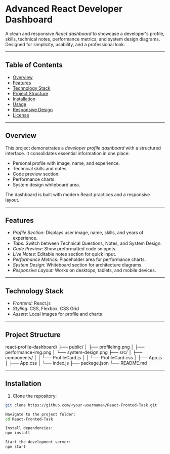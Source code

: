 # Advanced React Developer Dashboard

A clean and responsive *React dashboard* to showcase a developer's profile, skills, technical notes, performance metrics, and system design diagrams. Designed for simplicity, usability, and a professional look.

---

## Table of Contents
- [Overview](#overview)
- [Features](#features)
- [Technology Stack](#technology-stack)
- [Project Structure](#project-structure)
- [Installation](#installation)
- [Usage](#usage)
- [Responsive Design](#responsive-design)
- [License](#license)

---

## Overview
This project demonstrates a *developer profile dashboard* with a structured interface. It consolidates essential information in one place:

- Personal profile with image, name, and experience.
- Technical skills and notes.
- Code preview section.
- Performance charts.
- System design whiteboard area.

The dashboard is built with modern React practices and a responsive layout.

---

## Features
- *Profile Section:* Displays user image, name, skills, and years of experience.
- *Tabs:* Switch between Technical Questions, Notes, and System Design.
- *Code Preview:* Show preformatted code snippets.
- *Live Notes:* Editable notes section for quick input.
- *Performance Metrics:* Placeholder area for performance charts.
- *System Design:* Whiteboard section for architecture diagrams.
- *Responsive Layout:* Works on desktops, tablets, and mobile devices.

---

## Technology Stack
- *Frontend:* React.js  
- *Styling:* CSS, Flexbox, CSS Grid  
- *Assets:* Local images for profile and charts  

---

## Project Structure
react-profile-dashboard/
├── public/
│ ├── profileImg.png
│ ├── performance-img.png
│ └── system-design.png
├── src/
│ ├── components/
│ │ └── ProfileCard.js
│ │ └── ProfileCard.css
│ ├── App.js
│ ├── App.css
│ └── index.js
├── package.json
└── README.md



---

## Installation
1. Clone the repository:
```bash
git clone https://github.com/<your-username>/React-Fronted-Task.git

Navigate to the project folder:
cd React-Fronted-Task

Install dependencies:
npm install

Start the development server:
npm start
